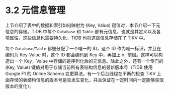 # 3.2 元信息管理

上节介绍了表中的数据和索引如何映射为 (Key, Value) 键值对，本节介绍一下元信息的存储。TiDB 中每个 `Database` 和 `Table` 都有元信息，也就是其定义以及各项属性，这些信息也需要持久化，TiDB 也将这些信息存储在了 TiKV 中。

每个 `Database`/`Table` 都被分配了一个唯一的 ID，这个 ID 作为唯一标识，并且在编码为 Key-Value 时，这个 ID 都会编码到 Key 中，再加上 `m_` 前缀。这样可以构造出一个 Key，Value 中存储的是序列化后的元信息。除此之外，还有一个专门的 (Key, Value) 键值对用于存储当前所有表结构信息的最新版本号（TiDB 使用 Google F1 的 Online Schema 变更算法，有一个后台线程在不断的检查 TiKV 上面存储的表结构信息的版本号是否发生变化，并且保证在一定时间内一定能够获取版本的变化）。

